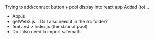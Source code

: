 Trying to add/connect button + pool display into react app
Added (to)...
- App.js
- getWeb3.js... Do I also need it in the src folder?
- featured > index.js (the state of pool)
- Do I also need to import safemath. 